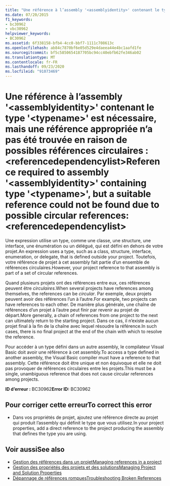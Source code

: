 ```yaml
---
title: "Une référence à l’assembly '<assemblyidentity>' contenant le type '<typename>' est nécessaire, mais une référence appropriée n’a pas été trouvée en raison de possibles références circulaires : <referencedependencylist>"
ms.date: 07/20/2015
f1_keywords:
- bc30962
- vbc30962
helpviewer_keywords:
- BC30962
ms.assetid: 6f338158-bfb4-4cc0-bbf7-1111c708613c
ms.openlocfilehash: ab84c7870bf6e05d529e4daeea44e4bc1aafd1fe
ms.sourcegitcommit: bf5c5850654187705bc94cc40ebfb62fe346ab02
ms.translationtype: MT
ms.contentlocale: fr-FR
ms.lasthandoff: 09/23/2020
ms.locfileid: "91073469"
---
```

# <a name="reference-required-to-assembly-assemblyidentity-containing-type-typename-but-a-suitable-reference-could-not-be-found-due-to-possible-circular-references-referencedependencylist"></a><span data-ttu-id="ed2b2-102">Une référence à l’assembly '\<assemblyidentity>' contenant le type '\<typename>' est nécessaire, mais une référence appropriée n’a pas été trouvée en raison de possibles références circulaires : \<referencedependencylist></span><span class="sxs-lookup"><span data-stu-id="ed2b2-102">Reference required to assembly '\<assemblyidentity>' containing type '\<typename>', but a suitable reference could not be found due to possible circular references: \<referencedependencylist></span></span>

<span data-ttu-id="ed2b2-103">Une expression utilise un type, comme une classe, une structure, une interface, une énumération ou un délégué, qui est défini en dehors de votre projet.</span><span class="sxs-lookup"><span data-stu-id="ed2b2-103">An expression uses a type, such as a class, structure, interface, enumeration, or delegate, that is defined outside your project.</span></span> <span data-ttu-id="ed2b2-104">Toutefois, votre référence de projet à cet assembly fait partie d’un ensemble de références circulaires.</span><span class="sxs-lookup"><span data-stu-id="ed2b2-104">However, your project reference to that assembly is part of a set of circular references.</span></span>  
  
 <span data-ttu-id="ed2b2-105">Quand plusieurs projets ont des références entre eux, ces références peuvent être *circulaires*.</span><span class="sxs-lookup"><span data-stu-id="ed2b2-105">When several projects have references among themselves, the references can be *circular*.</span></span> <span data-ttu-id="ed2b2-106">Par exemple, deux projets peuvent avoir des références l’un à l’autre.</span><span class="sxs-lookup"><span data-stu-id="ed2b2-106">For example, two projects can have references to each other.</span></span> <span data-ttu-id="ed2b2-107">De manière plus générale, une chaîne de références d’un projet à l’autre peut finir par revenir au projet de départ.</span><span class="sxs-lookup"><span data-stu-id="ed2b2-107">More generally, a chain of references from one project to the next can ultimately return to the starting project.</span></span> <span data-ttu-id="ed2b2-108">Dans ce cas, il n’existe aucun projet final à la fin de la chaîne avec lequel résoudre la référence.</span><span class="sxs-lookup"><span data-stu-id="ed2b2-108">In such cases, there is no final project at the end of the chain with which to resolve the reference.</span></span>  
  
 <span data-ttu-id="ed2b2-109">Pour accéder à un type défini dans un autre assembly, le compilateur Visual Basic doit avoir une référence à cet assembly.</span><span class="sxs-lookup"><span data-stu-id="ed2b2-109">To access a type defined in another assembly, the Visual Basic compiler must have a reference to that assembly.</span></span> <span data-ttu-id="ed2b2-110">Cette référence doit être unique et non équivoque et elle ne doit pas provoquer de références circulaires entre les projets.</span><span class="sxs-lookup"><span data-stu-id="ed2b2-110">This must be a single, unambiguous reference that does not cause circular references among projects.</span></span>  
  
 <span data-ttu-id="ed2b2-111">**ID d’erreur :** BC30962</span><span class="sxs-lookup"><span data-stu-id="ed2b2-111">**Error ID:** BC30962</span></span>  
  
## <a name="to-correct-this-error"></a><span data-ttu-id="ed2b2-112">Pour corriger cette erreur</span><span class="sxs-lookup"><span data-stu-id="ed2b2-112">To correct this error</span></span>  
  
- <span data-ttu-id="ed2b2-113">Dans vos propriétés de projet, ajoutez une référence directe au projet qui produit l’assembly qui définit le type que vous utilisez.</span><span class="sxs-lookup"><span data-stu-id="ed2b2-113">In your project properties, add a direct reference to the project producing the assembly that defines the type you are using.</span></span>  
  
## <a name="see-also"></a><span data-ttu-id="ed2b2-114">Voir aussi</span><span class="sxs-lookup"><span data-stu-id="ed2b2-114">See also</span></span>

- [<span data-ttu-id="ed2b2-115">Gestion des références dans un projet</span><span class="sxs-lookup"><span data-stu-id="ed2b2-115">Managing references in a project</span></span>](/visualstudio/ide/managing-references-in-a-project)
- [<span data-ttu-id="ed2b2-116">Gestion des propriétés des projets et des solutions</span><span class="sxs-lookup"><span data-stu-id="ed2b2-116">Managing Project and Solution Properties</span></span>](/visualstudio/ide/managing-project-and-solution-properties)
- [<span data-ttu-id="ed2b2-117">Dépannage de références rompues</span><span class="sxs-lookup"><span data-stu-id="ed2b2-117">Troubleshooting Broken References</span></span>](/visualstudio/ide/troubleshooting-broken-references)
